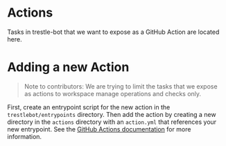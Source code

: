 # Actions


Tasks in trestle-bot that we want to expose as a GitHub Action are located here. 

# Adding a new Action

> Note to contributors: We are trying to limit the tasks that we expose as actions to workspace manage operations and checks only.

First, create an entrypoint script for the new action in the `trestlebot/entrypoints` directory. Then add the action by creating a new directory in the `actions` directory with an `action.yml` that references your new entrypoint. See the [GitHub Actions documentation](https://docs.github.com/en/actions/creating-actions/creating-a-docker-container-action) for more information.

